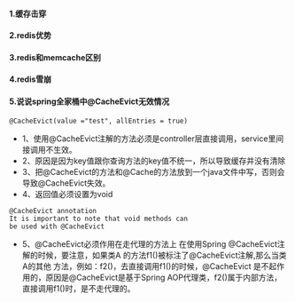 #### 1.缓存击穿


#### 2.redis优势



#### 3.redis和memcache区别


#### 4.redis雪崩

#### 5.说说spring全家桶中@CacheEvict无效情况

````
@CacheEvict(value ="test", allEntries = true)
````

+ 1、使用@CacheEvict注解的方法必须是controller层直接调用，service里间接调用不生效。
+ 2、原因是因为key值跟你查询方法的key值不统一，所以导致缓存并没有清除
+ 3、把@CacheEvict的方法和@Cache的方法放到一个java文件中写，否则会导致@CacheEvict失效。
+ 4、返回值必须设置为void

````
@CacheEvict annotation
It is important to note that void methods can
be used with @CacheEvict
````

+ 5、@CacheEvict必须作用在走代理的方法上 在使用Spring @CacheEvict注解的时候，要注意，如果类A
的方法f1()被标注了@CacheEvict注解,那么当类A的其他 方法，例如：f2()，去直接调用f1()的时候，@CacheEvict
是不起作用的，原因是@CacheEvict是基于Spring AOP代理类，f2()属于内部方法，直接调用f1()时，是不走代理的。
